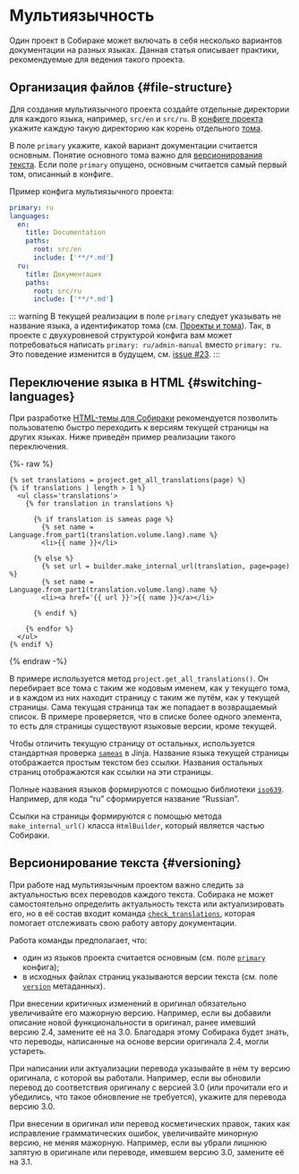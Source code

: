 # Мультиязычность

Один проект в Собираке может включать в себя несколько вариантов документации на разных языках. Данная статья описывает практики, рекомендуемые для ведения такого проекта.

## Организация файлов {#file-structure}

Для создания мультиязычного проекта создайте отдельные директории для каждого языка, например, `src/en` и `src/ru`. В [конфиге проекта](../5-reference/1-configuration.md) укажите каждую такую директорию как корень отдельного [тома](1-volumes.md).

В поле `primary` укажите, какой вариант документации считается основным. Понятие основного тома важно для [версионирования текста](#versioning). Если поле `primary` опущено, основным считается самый первый том, описанный в конфиге.

Пример конфига мультиязычного проекта:

```yaml
primary: ru
languages:
  en:
    title: Documentation
    paths:
      root: src/en
      include: ['**/*.md']
  ru:
    title: Документация
    paths:
      root: src/ru
      include: ['**/*.md']
```

::: warning
В текущей реализации в поле `primary` следует указывать не название языка, а идентификатор тома (см. [Проекты и тома](1-volumes.md)). Так, в проекте с двухуровневой структурой конфига вам может потребоваться написать `primary: ru/admin-manual` вместо `primary: ru`. Это поведение изменится в будущем, см. [issue #23](https://gitlab.com/documentat-alibaev-2/sobiraka/-/issues/69).
:::


## Переключение языка в HTML {#switching-languages}

При разработке [HTML-темы для Собираки](../4-customization/1-html.md#template) рекомендуется позволить пользователю быстро переходить к версиям текущей страницы на других языках. Ниже приведён пример реализации такого переключения.

{%- raw %}
```jinja
{% set translations = project.get_all_translations(page) %}
{% if translations | length > 1 %}
  <ul class='translations'>
    {% for translation in translations %}
    
      {% if translation is sameas page %}
        {% set name = Language.from_part1(translation.volume.lang).name %}
        <li>{{ name }}</li>
        
      {% else %}
        {% set url = builder.make_internal_url(translation, page=page) %}
        {% set name = Language.from_part1(translation.volume.lang).name %}
        <li><a href='{{ url }}'>{{ name }}</a></li>
        
      {% endif %}
      
    {% endfor %}
  </ul>
{% endif %}
```
{% endraw -%}

В примере используется метод `project.get_all_translations()`. Он перебирает все тома с таким же кодовым именем, как у текущего тома, и в каждом из них находит страницу с таким же путём, как у текущей страницы. Сама текущая страница так же попадает в возвращаемый список. В примере проверяется, что в списке более одного элемента, то есть для страницы существуют языковые версии, кроме текущей.

Чтобы отличить текущую страницу от остальных, используется стандартная проверка [`sameas`](https://jinja.palletsprojects.com/en/3.1.x/templates/#jinja-tests.sameas) в Jinja. Название языка текущей страницы отображается простым текстом без ссылки. Названия остальных страниц отображаются как ссылки на эти страницы.

Полные названия языков формируются с помощью библиотеки [`iso639`](https://github.com/jacksonllee/iso639). Например, для кода “ru” сформируется название “Russian”.

Ссылки на страницы формируются с помощью метода `make_internal_url()` класса `HtmlBuilder`, который является частью Собираки.


## Версионирование текста {#versioning}

При работе над мультиязычным проектом важно следить за актуальностью всех переводов каждого текста. Собирака не может самостоятельно определить актуальность текста или актуализировать его, но в её состав входит команда [`check_translations`](../3-run/4-translation.md#check_translations), которая помогает отслеживать свою работу автору документации.

Работа команды предполагает, что:

- один из языков проекта считается основным (см. поле [`primary`](../5-reference/1-configuration.md#primary_language) конфига);
- в исходных файлах страниц указываются версии текста (см. поле [`version`](../5-reference/2-metadata.md#version) метаданных).

При внесении критичных изменений в оригинал обязательно увеличивайте его мажорную версию. Например, если вы добавили описание новой функциональности в оригинал, ранее имевший версию 2.4, замените её на 3.0. Благодаря этому Собирака будет знать, что переводы, написанные на основе версии оригинала 2.4, могли устареть.

При написании или актуализации перевода указывайте в нём ту версию оригинала, с которой вы работали. Например, если вы обновили перевод до соответствия оригиналу с версией 3.0 (или прочитали его и убедились, что такое обновление не требуется), укажите для перевода версию 3.0.

При внесении в оригинал или перевод косметических правок, таких как исправление грамматических ошибок, увеличивайте минорную версию, не меняя мажорную. Например, если вы убрали лишнюю запятую в оригинале или переводе, имевшем версию 3.0, замените её на 3.1.